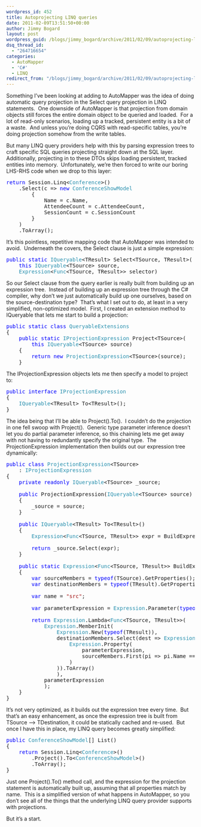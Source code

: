 ```yaml
---
wordpress_id: 452
title: Autoprojecting LINQ queries
date: 2011-02-09T13:51:50+00:00
author: Jimmy Bogard
layout: post
wordpress_guid: /blogs/jimmy_bogard/archive/2011/02/09/autoprojecting-linq-queries.aspx
dsq_thread_id:
  - "264716654"
categories:
  - AutoMapper
  - 'C#'
  - LINQ
redirect_from: "/blogs/jimmy_bogard/archive/2011/02/09/autoprojecting-linq-queries.aspx/"
---
```

Something I’ve been looking at adding to AutoMapper was the idea of doing automatic query projection in the Select query projection in LINQ statements.&#160; One downside of AutoMapper is that projection from domain objects still forces the entire domain object to be queried and loaded.&#160; For a lot of read-only scenarios, loading up a tracked, persistent entity is a bit of a waste.&#160; And unless you’re doing CQRS with read-specific tables, you’re doing projection somehow from the write tables.

But many LINQ query providers help with this by parsing expression trees to craft specific SQL queries projecting straight down at the SQL layer.&#160; Additionally, projecting in to these DTOs skips loading persistent, tracked entities into memory.&#160; Unfortunately, we’re then forced to write our boring LHS-RHS code when we drop to this layer: 

<pre><span style="color: blue">return </span>Session.Linq&lt;<span style="color: #2b91af">Conference</span>&gt;()
    .Select(c =&gt; <span style="color: blue">new </span><span style="color: #2b91af">ConferenceShowModel
        </span>{
            Name = c.Name,
            AttendeeCount = c.AttendeeCount,
            SessionCount = c.SessionCount
        }
    )
    .ToArray();</pre>

It’s this pointless, repetitive mapping code that AutoMapper was intended to avoid.&#160; Underneath the covers, the Select clause is just a simple expression:

<pre><span style="color: blue">public static </span><span style="color: #2b91af">IQueryable</span>&lt;TResult&gt; Select&lt;TSource, TResult&gt;(
    <span style="color: blue">this </span><span style="color: #2b91af">IQueryable</span>&lt;TSource&gt; source, 
    <span style="color: #2b91af">Expression</span>&lt;<span style="color: #2b91af">Func</span>&lt;TSource, TResult&gt;&gt; selector)</pre>

So our Select clause from the query earlier is really built from building up an expression tree.&#160; Instead of building up an expression tree through the C# compiler, why don’t we just automatically build up one ourselves, based on the source-destination type?&#160; That’s what I set out to do, at least in a very simplified, non-optimized model.&#160; First, I created an extension method to IQueryable that lets me start to build a projection:

<pre><span style="color: blue">public static class </span><span style="color: #2b91af">QueryableExtensions
</span>{
    <span style="color: blue">public static </span><span style="color: #2b91af">IProjectionExpression </span>Project&lt;TSource&gt;(
        <span style="color: blue">this </span><span style="color: #2b91af">IQueryable</span>&lt;TSource&gt; source)
    {
        <span style="color: blue">return new </span><span style="color: #2b91af">ProjectionExpression</span>&lt;TSource&gt;(source);
    }</pre>

The IProjectionExpression objects lets me then specify a model to project to:

<pre><span style="color: blue">public interface </span><span style="color: #2b91af">IProjectionExpression
</span>{
    <span style="color: #2b91af">IQueryable</span>&lt;TResult&gt; To&lt;TResult&gt;();
}</pre>

The idea being that I’ll be able to Project().To<MyDto>().&#160; I couldn’t do the projection in one fell swoop with Project<MyDto>().&#160; Generic type parameter inference doesn’t let you do partial parameter inference, so this chaining lets me get away with not having to redundantly specify the original type.&#160; The ProjectionExpression implementation then builds out our expression tree dynamically:

<pre><span style="color: blue">public class </span><span style="color: #2b91af">ProjectionExpression</span>&lt;TSource&gt;
    : <span style="color: #2b91af">IProjectionExpression
</span>{
    <span style="color: blue">private readonly </span><span style="color: #2b91af">IQueryable</span>&lt;TSource&gt; _source;

    <span style="color: blue">public </span>ProjectionExpression(<span style="color: #2b91af">IQueryable</span>&lt;TSource&gt; source)
    {
        _source = source;
    }

    <span style="color: blue">public </span><span style="color: #2b91af">IQueryable</span>&lt;TResult&gt; To&lt;TResult&gt;()
    {
        <span style="color: #2b91af">Expression</span>&lt;<span style="color: #2b91af">Func</span>&lt;TSource, TResult&gt;&gt; expr = BuildExpression&lt;TResult&gt;();

        <span style="color: blue">return </span>_source.Select(expr);
    }

    <span style="color: blue">public static </span><span style="color: #2b91af">Expression</span>&lt;<span style="color: #2b91af">Func</span>&lt;TSource, TResult&gt;&gt; BuildExpression&lt;TResult&gt;()
    {
        <span style="color: blue">var </span>sourceMembers = <span style="color: blue">typeof</span>(TSource).GetProperties();
        <span style="color: blue">var </span>destinationMembers = <span style="color: blue">typeof</span>(TResult).GetProperties();

        <span style="color: blue">var </span>name = <span style="color: #a31515">"src"</span>;

        <span style="color: blue">var </span>parameterExpression = <span style="color: #2b91af">Expression</span>.Parameter(<span style="color: blue">typeof</span>(TSource), name);

        <span style="color: blue">return </span><span style="color: #2b91af">Expression</span>.Lambda&lt;<span style="color: #2b91af">Func</span>&lt;TSource, TResult&gt;&gt;(
            <span style="color: #2b91af">Expression</span>.MemberInit(
                <span style="color: #2b91af">Expression</span>.New(<span style="color: blue">typeof</span>(TResult)),
                destinationMembers.Select(dest =&gt; <span style="color: #2b91af">Expression</span>.Bind(dest,
                    <span style="color: #2b91af">Expression</span>.Property(
                        parameterExpression,
                        sourceMembers.First(pi =&gt; pi.Name == dest.Name)
                    )
                )).ToArray()
                ),
            parameterExpression
            );
    }
}</pre>

It’s not very optimized, as it builds out the expression tree every time.&#160; But that’s an easy enhancement, as once the expression tree is built from TSource –> TDestination, it could be statically cached and re-used.&#160; But once I have this in place, my LINQ query becomes greatly simplified:

<pre><span style="color: blue">public </span><span style="color: #2b91af">ConferenceShowModel</span>[] List()
{
    <span style="color: blue">return </span>Session.Linq&lt;<span style="color: #2b91af">Conference</span>&gt;()
        .Project().To&lt;<span style="color: #2b91af">ConferenceShowModel</span>&gt;()
        .ToArray();
}</pre>

Just one Project().To() method call, and the expression for the projection statement is automatically built up, assuming that all properties match by name.&#160; This is a simplified version of what happens in AutoMapper, so you don’t see all of the things that the underlying LINQ query provider supports with projections.

But it’s a start.